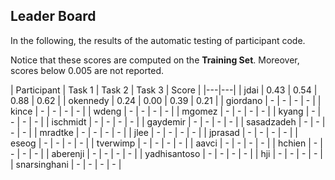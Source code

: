 ## Leader Board

In the following, the results of the automatic testing of participant code.

Notice that these scores are computed on the **Training Set**. Moreover, scores below 0.005 are not reported.

| Participant  | Task 1 | Task 2 | Task 3 | Score |
|---|---|
| jdai | 0.43 | 0.54 |  0.88 | 0.62 | 
| okennedy | 0.24 | 0.00 |  0.39 | 0.21 | 
| giordano | - | - |  - | - | 
| kince | - | - |  - | - | 
| wdeng | - | - |  - | - | 
| mgomez | - | - |  - | - | 
| kyang | - | - |  - | - | 
| ischmidt | - | - |  - | - | 
| gaydemir | - | - |  - | - | 
| sasadzadeh | - | - |  - | - | 
| mradtke | - | - |  - | - | 
| jlee | - | - |  - | - | 
| jprasad | - | - |  - | - | 
| eseog | - | - |  - | - | 
| tverwimp | - | - |  - | - | 
| aavci | - | - |  - | - | 
| hchien | - | - |  - | - | 
| aberenji | - | - |  - | - | 
| yadhisantoso | - | - |  - | - | 
| hji | - | - |  - | - | 
| snarsinghani | - | - |  - | - | 

